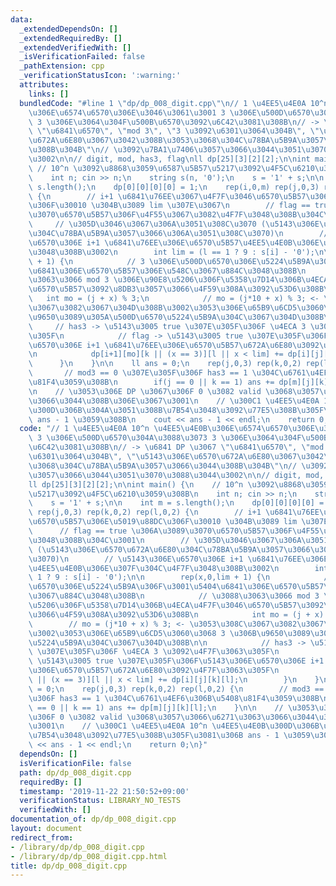 ```yaml
---
data:
  _extendedDependsOn: []
  _extendedRequiredBy: []
  _extendedVerifiedWith: []
  _isVerificationFailed: false
  _pathExtension: cpp
  _verificationStatusIcon: ':warning:'
  attributes:
    links: []
  bundledCode: "#line 1 \"dp/dp_008_digit.cpp\"\n// 1 \u4EE5\u4E0A 10^n \u4EE5\u4E0B\
    \u306E\u6574\u6570\u306E\u3046\u3061\u3001 3 \u306E\u500D\u6570\u304A\u3088\u3073\
    \ 3 \u306E\u3064\u304F\u500B\u6570\u3092\u6C42\u3081\u308B\n// -> \u6841 DP \u3067\
    \ \"\u6841\u6570\", \"mod 3\", \"3 \u3092\u6301\u3064\u304B\", \"\u5143\u306E\u6570\
    \u672A\u6E80\u3067\u3042\u308B\u3053\u3068\u304C\u78BA\u5B9A\u3057\u3066\u3044\
    \u308B\u304B\"\n// \u3092\u7BA1\u7406\u3057\u3066\u3044\u3051\u3070\u3088\u3044\
    \u3002\n\n// digit, mod, has3, flag\nll dp[25][3][2][2];\n\nint main() {\n   \
    \ // 10^n \u3092\u8868\u3059\u6587\u5B57\u5217\u3092\u4F5C\u6210\u3059\u308B\n\
    \    int n; cin >> n;\n    string s(n, '0');\n    s = '1' + s;\n\n    int m =\
    \ s.length();\n    dp[0][0][0][0] = 1;\n    rep(i,0,m) rep(j,0,3) rep(k,0,2) rep(l,0,2)\
    \ {\n        // i+1 \u6841\u76EE\u3067\u4F7F\u3046\u6570\u5B57\u306E\u5019\u88DC\
    \u306F\u30010 \u304B\u3089 lim \u307E\u3067\n        // flag == true \u306A\u3089\
    \u3070\u6570\u5B57\u306F\u4F55\u3067\u3082\u4F7F\u3048\u308B\u304C\u3001\n   \
    \     // \u305D\u3046\u3067\u306A\u3051\u308C\u3070 (\u5143\u306E\u6570\u672A\u6E80\
    \u304C\u78BA\u5B9A\u3057\u3066\u306A\u3051\u308C\u3070)\n        // \u5143\u306E\
    \u6570\u306E i+1 \u6841\u76EE\u306E\u6570\u5B57\u4EE5\u4E0B\u306E\u307F\u304C\u4F7F\
    \u3048\u308B\u3002\n        int lim = (l == 1 ? 9 : s[i] - '0');\n\n        rep(x,0,lim\
    \ + 1) {\n            // 3 \u306E\u500D\u6570\u306E\u5224\u5B9A\u306F\u3001\u5404\
    \u6841\u306E\u6570\u5B57\u306E\u548C\u3067\u884C\u3048\u308B\n            // \u3088\
    \u3063\u3066 mod 3 \u306E\u90E8\u5206\u306F\u5358\u7D14\u306B\u4ECA\u4F7F\u3046\
    \u6570\u5B57\u3092\u8DB3\u3057\u3066\u4F59\u308A\u3092\u53D6\u308B\n         \
    \   int mo = (j + x) % 3;\n            // mo = (j*10 + x) % 3; <- \u3053\u308C\
    \u3067\u3082\u3067\u304D\u308B\u3002\u3053\u306E\u65B9\u6CD5\u3060\u3068 3 \u306B\
    \u9650\u3089\u305A\u500D\u6570\u5224\u5B9A\u304C\u3067\u304D\u308B\n\n       \
    \     // has3 -> \u5143\u3005 true \u307E\u305F\u306F \u4ECA 3 \u3092\u4F7F\u3063\
    \u305F\n            // flag -> \u5143\u3005 true \u307E\u305F\u306F\u5143\u306E\
    \u6570\u306E i+1 \u6841\u76EE\u306E\u6570\u5B57\u672A\u6E80\u3092\u4F7F\u3063\u305F\
    \n            dp[i+1][mo][k || (x == 3)][l || x < lim] += dp[i][j][k][l];\n  \
    \      }\n    }\n\n    ll ans = 0;\n    rep(j,0,3) rep(k,0,2) rep(l,0,2) {\n \
    \       // mod3 == 0 \u307E\u305F\u306F has3 == 1 \u304C\u6761\u4EF6\u306B\u5408\
    \u81F4\u3059\u308B\n        if(j == 0 || k == 1) ans += dp[m][j][k][l];\n    }\n\
    \n    // \u3053\u306E DP \u3067\u306F 0 \u3082 valid \u3068\u3057\u3066\u6271\u3063\
    \u3066\u3044\u308B\u306E\u3067\u3001\n    // \u300C1 \u4EE5\u4E0A 10^n \u4EE5\u4E0B\
    \u300D\u306B\u304A\u3051\u308B\u7B54\u3048\u3092\u77E5\u308B\u305F\u3081\u306B\
    \ ans - 1 \u3059\u308B\n    cout << ans - 1 << endl;\n    return 0;\n}\n"
  code: "// 1 \u4EE5\u4E0A 10^n \u4EE5\u4E0B\u306E\u6574\u6570\u306E\u3046\u3061\u3001\
    \ 3 \u306E\u500D\u6570\u304A\u3088\u3073 3 \u306E\u3064\u304F\u500B\u6570\u3092\
    \u6C42\u3081\u308B\n// -> \u6841 DP \u3067 \"\u6841\u6570\", \"mod 3\", \"3 \u3092\
    \u6301\u3064\u304B\", \"\u5143\u306E\u6570\u672A\u6E80\u3067\u3042\u308B\u3053\
    \u3068\u304C\u78BA\u5B9A\u3057\u3066\u3044\u308B\u304B\"\n// \u3092\u7BA1\u7406\
    \u3057\u3066\u3044\u3051\u3070\u3088\u3044\u3002\n\n// digit, mod, has3, flag\n\
    ll dp[25][3][2][2];\n\nint main() {\n    // 10^n \u3092\u8868\u3059\u6587\u5B57\
    \u5217\u3092\u4F5C\u6210\u3059\u308B\n    int n; cin >> n;\n    string s(n, '0');\n\
    \    s = '1' + s;\n\n    int m = s.length();\n    dp[0][0][0][0] = 1;\n    rep(i,0,m)\
    \ rep(j,0,3) rep(k,0,2) rep(l,0,2) {\n        // i+1 \u6841\u76EE\u3067\u4F7F\u3046\
    \u6570\u5B57\u306E\u5019\u88DC\u306F\u30010 \u304B\u3089 lim \u307E\u3067\n  \
    \      // flag == true \u306A\u3089\u3070\u6570\u5B57\u306F\u4F55\u3067\u3082\u4F7F\
    \u3048\u308B\u304C\u3001\n        // \u305D\u3046\u3067\u306A\u3051\u308C\u3070\
    \ (\u5143\u306E\u6570\u672A\u6E80\u304C\u78BA\u5B9A\u3057\u3066\u306A\u3051\u308C\
    \u3070)\n        // \u5143\u306E\u6570\u306E i+1 \u6841\u76EE\u306E\u6570\u5B57\
    \u4EE5\u4E0B\u306E\u307F\u304C\u4F7F\u3048\u308B\u3002\n        int lim = (l ==\
    \ 1 ? 9 : s[i] - '0');\n\n        rep(x,0,lim + 1) {\n            // 3 \u306E\u500D\
    \u6570\u306E\u5224\u5B9A\u306F\u3001\u5404\u6841\u306E\u6570\u5B57\u306E\u548C\
    \u3067\u884C\u3048\u308B\n            // \u3088\u3063\u3066 mod 3 \u306E\u90E8\
    \u5206\u306F\u5358\u7D14\u306B\u4ECA\u4F7F\u3046\u6570\u5B57\u3092\u8DB3\u3057\
    \u3066\u4F59\u308A\u3092\u53D6\u308B\n            int mo = (j + x) % 3;\n    \
    \        // mo = (j*10 + x) % 3; <- \u3053\u308C\u3067\u3082\u3067\u304D\u308B\
    \u3002\u3053\u306E\u65B9\u6CD5\u3060\u3068 3 \u306B\u9650\u3089\u305A\u500D\u6570\
    \u5224\u5B9A\u304C\u3067\u304D\u308B\n\n            // has3 -> \u5143\u3005 true\
    \ \u307E\u305F\u306F \u4ECA 3 \u3092\u4F7F\u3063\u305F\n            // flag ->\
    \ \u5143\u3005 true \u307E\u305F\u306F\u5143\u306E\u6570\u306E i+1 \u6841\u76EE\
    \u306E\u6570\u5B57\u672A\u6E80\u3092\u4F7F\u3063\u305F\n            dp[i+1][mo][k\
    \ || (x == 3)][l || x < lim] += dp[i][j][k][l];\n        }\n    }\n\n    ll ans\
    \ = 0;\n    rep(j,0,3) rep(k,0,2) rep(l,0,2) {\n        // mod3 == 0 \u307E\u305F\
    \u306F has3 == 1 \u304C\u6761\u4EF6\u306B\u5408\u81F4\u3059\u308B\n        if(j\
    \ == 0 || k == 1) ans += dp[m][j][k][l];\n    }\n\n    // \u3053\u306E DP \u3067\
    \u306F 0 \u3082 valid \u3068\u3057\u3066\u6271\u3063\u3066\u3044\u308B\u306E\u3067\
    \u3001\n    // \u300C1 \u4EE5\u4E0A 10^n \u4EE5\u4E0B\u300D\u306B\u304A\u3051\u308B\
    \u7B54\u3048\u3092\u77E5\u308B\u305F\u3081\u306B ans - 1 \u3059\u308B\n    cout\
    \ << ans - 1 << endl;\n    return 0;\n}"
  dependsOn: []
  isVerificationFile: false
  path: dp/dp_008_digit.cpp
  requiredBy: []
  timestamp: '2019-11-22 21:50:52+09:00'
  verificationStatus: LIBRARY_NO_TESTS
  verifiedWith: []
documentation_of: dp/dp_008_digit.cpp
layout: document
redirect_from:
- /library/dp/dp_008_digit.cpp
- /library/dp/dp_008_digit.cpp.html
title: dp/dp_008_digit.cpp
---
```

